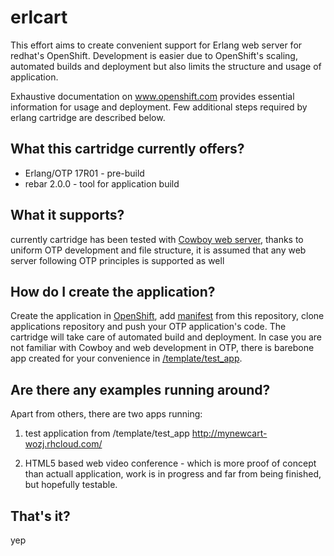 erlcart
=======

This effort aims to create convenient support for Erlang web server for redhat's OpenShift. Development is easier due to OpenShift's scaling, automated builds and deployment but also limits the structure and usage of application.

Exhaustive documentation on www.openshift.com provides essential information for usage and deployment. Few additional steps required by erlang cartridge are described below.

What this cartridge currently offers?
-------------------------------------
- Erlang/OTP 17R01 - pre-build
- rebar 2.0.0 - tool for application build

What it supports?
-----------------
currently cartridge has been tested with [Cowboy web server](https://github.com/ninenines/cowboy), thanks to uniform OTP development and file structure, it is assumed that any web server following OTP principles is supported as well

How do I create the application?
--------------------------------
Create the application in [OpenShift](www.openshift.com), add [manifest](https://raw.githubusercontent.com/wozniakjan/erlcart/master/metadata/manifest.yml) from this repository, clone applications repository and push your OTP application's code. The cartridge will take care of automated build and deployment. In case you are not familiar with Cowboy and web development in OTP, there is barebone app created for your convenience in
[/template/test\_app](http://github.com/wozniakjan/erlcart/tree/master/template/test_app).

Are there any examples running around?
--------------------------------------
Apart from others, there are two apps running:

1) test application from /template/test\_app
http://mynewcart-wozj.rhcloud.com/

2) HTML5 based web video conference - which is more proof of concept than actuall application, work is in progress and far from being finished, but hopefully testable.

That's it?
----------
yep
